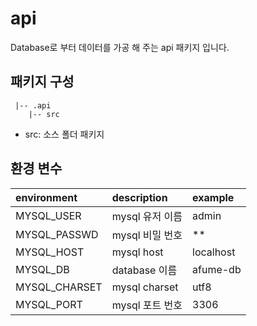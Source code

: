 # api

Database로 부터 데이터를 가공 해 주는 api 패키지 입니다.

## 패키지 구성

```
 |-- .api
    |-- src
```

- src: 소스 폴더 패키지


## 환경 변수

| environment   | description   | example   |
|:--------------|:--------------|:----------|
| MYSQL_USER    | mysql 유저 이름   | admin     |
| MYSQL_PASSWD  | mysql 비밀 번호   | **        |
| MYSQL_HOST    | mysql host    | localhost |
| MYSQL_DB      | database 이름   | afume-db  |
| MYSQL_CHARSET | mysql charset | utf8      | 
| MYSQL_PORT    | mysql 포트 번호   | 3306      |